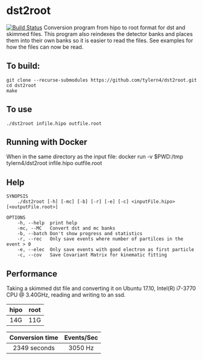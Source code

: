 # dst2root
[![Build Status](https://travis-ci.org/tylern4/dst2root.svg?branch=master)](https://travis-ci.org/tylern4/dst2root)
Conversion program from hipo to root format for dst and skimmed files. This program also reindexes the detector banks and places them into their own banks so it is easier to read the files. See examples for how the files can now be read.

## To build:

    git clone --recurse-submodules https://github.com/tylern4/dst2root.git
    cd dst2root
    make

## To use
    ./dst2root infile.hipo outfile.root

## Running with Docker
When in the same directory as the input file:
    docker run -v $PWD:/tmp tylern4/dst2root infile.hipo outfile.root

## Help
```
SYNOPSIS
    ./dst2root [-h] [-mc] [-b] [-r] [-e] [-c] <inputFile.hipo> [<outputFile.root>]

OPTIONS
    -h, --help  print help
    -mc, --MC   Convert dst and mc banks
    -b, --batch Don't show progress and statistics
    -r, --rec   Only save events where number of partilces in the event > 0
    -e, --elec  Only save events with good electron as first particle
    -c, --cov   Save Covariant Matrix for kinematic fitting
```

## Performance

Taking a skimmed dst file and converting it on Ubuntu 17.10, Intel(R) i7-3770 CPU @ 3.40GHz, reading and writing to an ssd.

| hipo   	| root    |
|:------:	|:------: |
| 14G 	  | 11G     |


| Conversion time   	| Events/Sec    |
|:-----------------:	|:------------: |
| 2349 seconds 	      | 3050 Hz       |

